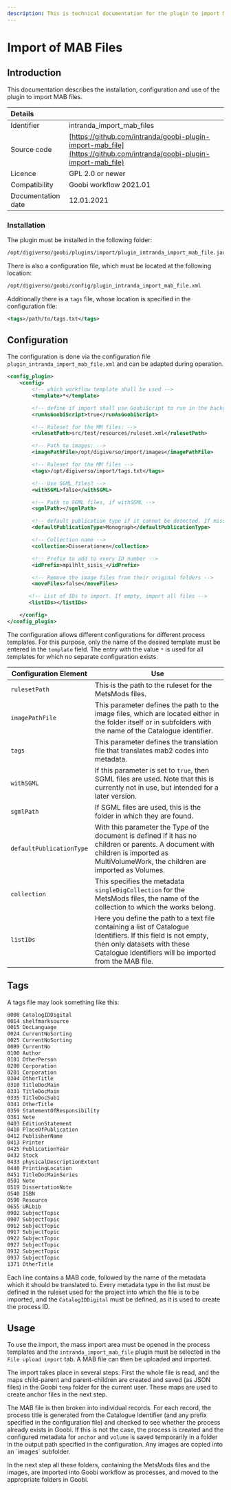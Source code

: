 ```yaml
---
description: This is technical documentation for the plugin to import MAB files to processes in Goobi workflow..
---
```


# Import of MAB Files

## Introduction

This documentation describes the installation, configuration and use of the plugin to import MAB files.

| Details |  |
| :--- | :--- |
| Identifier | intranda\_import\_mab\_files |
| Source code | [https://github.com/intranda/goobi-plugin-import-mab_file](https://github.com/intranda/goobi-plugin-import-mab_file) |
| Licence | GPL 2.0 or newer |
| Compatibility | Goobi workflow 2021.01 |
| Documentation date | 12.01.2021 |

### Installation

The plugin must be installed in the following folder:

```bash
/opt/digiverso/goobi/plugins/import/plugin_intranda_import_mab_file.jar
```

There is also a configuration file, which must be located at the following location:

```bash
/opt/digiverso/goobi/config/plugin_intranda_import_mab_file.xml
```
Additionally there is a `tags` file, whose location is specified in the configuration file:

```xml
<tags>/path/to/tags.txt</tags>
```

## Configuration

The configuration is done via the configuration file `plugin_intranda_import_mab_file.xml` and can be adapted during operation.

```xml
<config_plugin>
    <config>
        <!-- which workflow template shall be used -->
        <template>*</template>

        <!-- define if import shall use GoobiScript to run in the background -->
        <runAsGoobiScript>true</runAsGoobiScript>

        <!-- Ruleset for the MM files: -->
        <rulesetPath>src/test/resources/ruleset.xml</rulesetPath>

        <!-- Path to images: -->
        <imagePathFile>/opt/digiverso/import/images</imagePathFile>

        <!-- Ruleset for the MM files -->
        <tags>/opt/digiverso/import/tags.txt</tags>

        <!-- Use SGML files? -->
        <withSGML>false</withSGML>

        <!-- Path to SGML files, if withSGML -->
        <sgmlPath></sgmlPath>

        <!-- default publication type if it cannot be detected. If missing or empty, no record will be created -->
        <defaultPublicationType>Monograph</defaultPublicationType>

        <!-- Collection name -->
        <collection>Disserationen</collection>

        <!-- Prefix to add to every ID number -->        
        <idPrefix>mpilhlt_sisis_</idPrefix>

        <!-- Remove the image files from their original folders -->   
        <moveFiles>false</moveFiles>

       <!-- List of IDs to import. If empty, import all files -->
       <listIDs></listIDs>

    </config>
</config_plugin>
```

The configuration allows different configurations for different process templates. For this purpose, only the name of the desired template must be entered in the `template` field. The entry with the value `*` is used for all templates for which no separate configuration exists.

| Configuration Element | Use |
|---|---|
| `rulesetPath` | This is the path to the ruleset for the MetsMods files. | 
| `imagePathFile` | This parameter defines the path to the image files, which are located either in the folder itself or in subfolders with the name of the Catalogue identifier. |
| `tags` | This parameter defines the translation file that translates mab2 codes into metadata. |
| `withSGML` |  If this parameter is set to `true`, then SGML files are used. Note that this is currently not in use, but intended for a later version. |
| `sgmlPath` | If SGML files are used, this is the folder in which they are found. |
| `defaultPublicationType` | With this parameter the Type of the document is defined if it has no children or parents. A document with children is imported as MultiVolumeWork, the children are imported as Volumes. |
| `collection` | This specifies the metadata `singleDigCollection` for the MetsMods files, the name of the collection to which the works belong. |
| `listIDs` | Here you define the path to a text file containing a list of Catalogue Identifiers. If this field is not empty, then only datasets with these Catalogue Identifiers will be imported from the MAB file. |


## Tags

A tags file may look something like this:

```bash
0000 CatalogIDDigital
0014 shelfmarksource
0015 DocLanguage
0024 CurrentNoSorting
0025 CurrentNoSorting
0089 CurrentNo
0100 Author
0101 OtherPerson
0200 Corporation
0201 Corporation
0304 OtherTitle
0310 TitleDocMain
0331 TitleDocMain
0335 TitleDocSub1
0341 OtherTitle
0359 StatementOfResponsibility
0361 Note
0403 EditionStatement
0410 PlaceOfPublication
0412 PublisherName
0413 Printer
0425 PublicationYear
0432 Stock
0433 physicalDescriptionExtent
0440 PrintingLocation
0451 TitleDocMainSeries
0501 Note
0519 DissertationNote
0540 ISBN
0590 Resource
0655 URLbib
0902 SubjectTopic
0907 SubjectTopic
0912 SubjectTopic
0917 SubjectTopic
0922 SubjectTopic
0927 SubjectTopic
0932 SubjectTopic
0937 SubjectTopic
1371 OtherTitle
```

Each line contains a MAB code, followed by the name of the metadata which it should be translated to. Every metadata type in the list must be defined in the ruleset used for the project into which the file is to be imported, and the `CatalogIDDigital` must be defined, as it is used to create the process ID.

## Usage

To use the import, the mass import area must be opened in the process templates and the `intranda_import_mab_file` plugin must be selected in the `File upload import` tab. A MAB file can then be uploaded and imported.

The import takes place in several steps. First the whole file is read, and the maps child-parent and parent-children are created and saved (as JSON files) in the Goobi `temp` folder for the current user. These maps are used to create anchor files in the next step.

The MAB file is then broken into individual records. For each record, the process title is generated from the Catalogue Identifier (and any prefix specified in the configuration file) and checked to see whether the process already exists in Goobi. If this is not the case, the process is created and the configured metadata for `anchor` and `volume` is saved temporarily in a folder in the output path specified in the configuration. Any images are copied into an ´images` subfolder.

In the next step all these folders, containing the MetsMods files and the images, are imported into Goobi workflow as processes, and moved to the appropriate folders in Goobi.